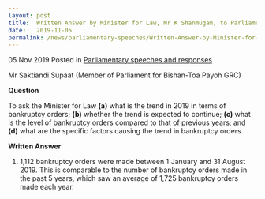 ```yaml
--- 
layout: post 
title:  Written Answer by Minister for Law, Mr K Shanmugam, to Parliamentary Question on Bankruptcy Orders 
date:   2019-11-05
permalink: /news/parliamentary-speeches/Written-Answer-by-Minister-for-Law-Mr-K-Shanumgam-to-Parliamentary-Question-on-Bankruptcy-Orders
--- 
```

05 Nov 2019 Posted in [Parliamentary speeches and responses](/news/parliamentary-speeches)

Mr Saktiandi Supaat (Member of Parliament for Bishan-Toa Payoh GRC) 

**Question**

To ask the Minister for Law **(a)** what is the trend in 2019 in terms of bankruptcy orders; **(b)** whether the trend is expected to continue; **(c)** what is the level of bankruptcy orders compared to that of previous years; and **(d)** what are the specific factors causing the trend in bankruptcy orders. 

**Written Answer**

1.	1,112 bankruptcy orders were made between 1 January and 31 August 2019. This is comparable to the number of bankruptcy orders made in the past 5 years, which saw an average of 1,725 bankruptcy orders made each year. 
